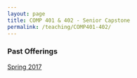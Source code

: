 ```yaml
---
layout: page
title: COMP 401 & 402 - Senior Capstone
permalink: /teaching/COMP401-402/
---
```


### Past Offerings

[Spring 2017](/teaching/COMP401-402/sp17/)  
